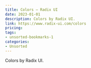 ```yaml
---
title: Colors — Radix UI
date: 2023-01-01
description: Colors by Radix UI.
link: https://www.radix-ui.com/colors
pricing: 
tags: 
- unsorted-bookmarks-1 
categories: 
- Unsorted 
---
```


Colors by Radix UI.